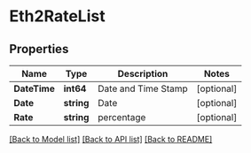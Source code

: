 # Eth2RateList

## Properties

Name | Type | Description | Notes
------------ | ------------- | ------------- | -------------
**DateTime** | **int64** | Date and Time Stamp | [optional] 
**Date** | **string** | Date | [optional] 
**Rate** | **string** | percentage | [optional] 

[[Back to Model list]](../README.md#documentation-for-models) [[Back to API list]](../README.md#documentation-for-api-endpoints) [[Back to README]](../README.md)



